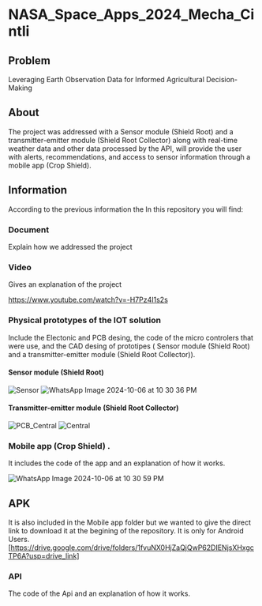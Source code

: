 # NASA_Space_Apps_2024_Mecha_Cintli
## Problem
Leveraging Earth Observation Data for Informed Agricultural Decision-Making

## About
The project was addressed with a Sensor module (Shield Root) and a transmitter-emitter module (Shield Root Collector) along with real-time weather data and other data processed by the API, will provide the user with alerts, recommendations, and access to sensor information through a mobile app (Crop Shield).

## Information
According to the previous information the In this repository you will find:

### Document  
Explain how we addressed the project

### Video
Gives an explanation of the project

https://www.youtube.com/watch?v=-H7Pz4I1s2s

### Physical prototypes of the IOT solution 
Include the Electonic and PCB desing, the code of the micro controlers that were use, and the CAD desing of prototipes ( Sensor module (Shield Root) and a transmitter-emitter module (Shield Root Collector)). 

#### Sensor module (Shield Root)
![Sensor](https://github.com/user-attachments/assets/938a61e4-5fba-4572-add7-57528b6b1428)
![WhatsApp Image 2024-10-06 at 10 30 36 PM](https://github.com/user-attachments/assets/4da424f3-5be9-4f21-8f31-30441f954c38)

#### Transmitter-emitter module (Shield Root Collector)
![PCB_Central](https://github.com/user-attachments/assets/97acefc4-a684-4228-a397-3c8ec6e82eb6)
![Central](https://github.com/user-attachments/assets/4f3f835c-ed61-4960-a29c-ef8fd186f4bb)

### Mobile app (Crop Shield) .
It includes the code of the app and an explanation of how it works. 

![WhatsApp Image 2024-10-06 at 10 30 59 PM](https://github.com/user-attachments/assets/96ff347b-fda7-4db3-9ab1-334ef44fa759)

## APK
It is also included in the Mobile app folder but we wanted to give the direct link to download it at the begining of the repository. It is only for Android Users.  
[https://drive.google.com/drive/folders/1fvuNX0HjZaQjQwP62DIENjsXHxgcTP6A?usp=drive_link]

### API
The code of the Api and an explanation of how it works. 



